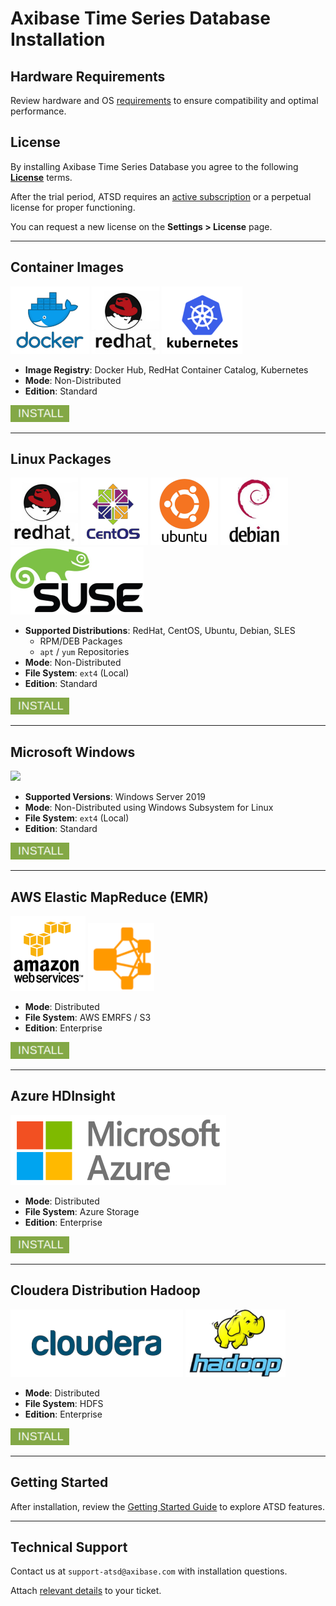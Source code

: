 # Axibase Time Series Database Installation

## Hardware Requirements

Review hardware and OS [requirements](./requirements.md) to ensure compatibility and optimal performance.

## License

By installing Axibase Time Series Database you agree to the following **[License](../axibase_tsd_se_license.pdf)** terms.

After the trial period, ATSD requires an [active subscription](../pricing.md) or a perpetual license for proper functioning.

You can request a new license on the **Settings > License** page.

---

## Container Images

![](../images/docker2.png) ![](../images/redhat1.png) ![](../images/kub.png)

* **Image Registry**: Docker Hub, RedHat Container Catalog, Kubernetes
* **Mode**: Non-Distributed
* **Edition**: Standard

[![](../images/install.png)](./images.md)

---

## Linux Packages

![](../images/redhat1.png) ![](../images/centos.png) ![](../images/ubuntu2.png) ![](../images/debian1.png) ![](../images/suse-logo-4.png)

* **Supported Distributions**: RedHat, CentOS, Ubuntu, Debian, SLES
  * RPM/DEB Packages
  * `apt` / `yum` Repositories
* **Mode**: Non-Distributed
* **File System**: `ext4` (Local)
* **Edition**: Standard

[![](../images/install.png)](./packages.md)

---

## Microsoft Windows

![](./images/windows-server.png)

* **Supported Versions**: Windows Server 2019
* **Mode**: Non-Distributed using Windows Subsystem for Linux
* **File System**: `ext4` (Local)
* **Edition**: Standard

[![](../images/install.png)](./windows.md)

---

## AWS Elastic MapReduce (EMR)

![](./images/aws-logo.png) ![](../images/emrfs-2.png)

* **Mode**: Distributed
* **File System**: AWS EMRFS / S3
* **Edition**: Enterprise

[![](../images/install.png)](./aws-emr-s3.md)

---

## Azure HDInsight

![](./images/azure-logo.png)

* **Mode**: Distributed
* **File System**: Azure Storage
* **Edition**: Enterprise

[![](../images/install.png)](./azure-hdinsight.md)

---

## Cloudera Distribution Hadoop

![](../images/cloudera-5.png) ![](../images/hadoop2.png)

* **Mode**: Distributed
* **File System**: HDFS
* **Edition**: Enterprise

[![](../images/install.png)](./cloudera.md)

---

## Getting Started

After installation, review the [Getting Started Guide](../tutorials/getting-started.md) to explore ATSD features.

---

## Technical Support

Contact us at `support-atsd@axibase.com` with installation questions.

Attach [relevant details](../administration/support.md) to your ticket.
